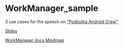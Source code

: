 # WorkManager_sample

3 use cases for the speech on ["Podlodka Android Crew"](https://podlodka.io/droidcrew)

[Slides]()

[WorkManager docs Mindmap](Mindmap.md)